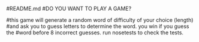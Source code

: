 #README.md
#DO YOU WANT TO PLAY A GAME?

#this game will generate a random word of difficulty of your choice (length)
#and ask you to guess letters to determine the word. you win if you guess the
#word before 8 incorrect guesses. run nosetests to check the tests.
